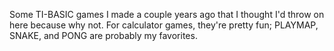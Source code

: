 Some TI-BASIC games I made a couple years ago that I thought I'd throw on here because why not. For calculator games, they're pretty fun; PLAYMAP, SNAKE, and PONG are probably my favorites.
